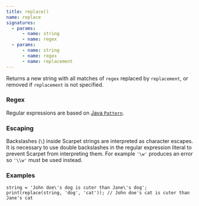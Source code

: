 ```yaml
---
title: replace()
name: replace
signatures:
  - params:
      - name: string
      - name: regex
  - params:
      - name: string
      - name: regex
      - name: replacement
---
```


Returns a new string with all matches of `regex` replaced by `replacement`, or
removed if `replacement` is not specified.

### Regex

Regular expressions are based on [Java `Pattern`].

### Escaping

Backslashes (`\`) inside Scarpet strings are interpreted as character escapes.
It is necessary to use double backslashes in the regular expression literal to
prevent Scarpet from interpreting them. For example `'\w'` produces an error so
`'\\w'` must be used instead.

### Examples

```scarpet
string = 'John doe\'s dog is cuter than Jane\'s dog';
print(replace(string, 'dog', 'cat')); // John doe's cat is cuter than Jane's cat
```

[Java `Pattern`]:
  https://docs.oracle.com/en/java/javase/17/docs/api/java.base/java/util/regex/Pattern.html
